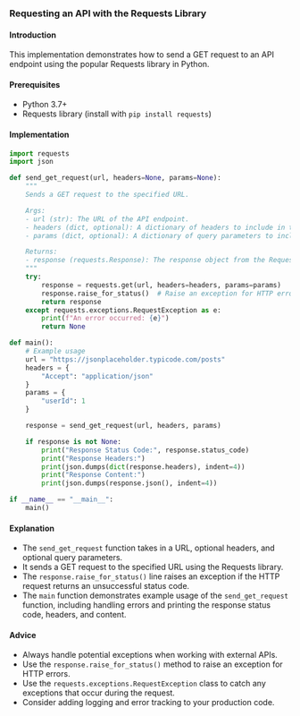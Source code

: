 ### Requesting an API with the Requests Library
#### Introduction
This implementation demonstrates how to send a GET request to an API endpoint using the popular Requests library in Python.

#### Prerequisites
* Python 3.7+
* Requests library (install with `pip install requests`)

#### Implementation

```python
import requests
import json

def send_get_request(url, headers=None, params=None):
    """
    Sends a GET request to the specified URL.

    Args:
    - url (str): The URL of the API endpoint.
    - headers (dict, optional): A dictionary of headers to include in the request. Defaults to None.
    - params (dict, optional): A dictionary of query parameters to include in the request. Defaults to None.

    Returns:
    - response (requests.Response): The response object from the Requests library.
    """
    try:
        response = requests.get(url, headers=headers, params=params)
        response.raise_for_status()  # Raise an exception for HTTP errors
        return response
    except requests.exceptions.RequestException as e:
        print(f"An error occurred: {e}")
        return None

def main():
    # Example usage
    url = "https://jsonplaceholder.typicode.com/posts"
    headers = {
        "Accept": "application/json"
    }
    params = {
        "userId": 1
    }

    response = send_get_request(url, headers, params)

    if response is not None:
        print("Response Status Code:", response.status_code)
        print("Response Headers:")
        print(json.dumps(dict(response.headers), indent=4))
        print("Response Content:")
        print(json.dumps(response.json(), indent=4))

if __name__ == "__main__":
    main()
```

#### Explanation
* The `send_get_request` function takes in a URL, optional headers, and optional query parameters.
* It sends a GET request to the specified URL using the Requests library.
* The `response.raise_for_status()` line raises an exception if the HTTP request returns an unsuccessful status code.
* The `main` function demonstrates example usage of the `send_get_request` function, including handling errors and printing the response status code, headers, and content.

#### Advice
* Always handle potential exceptions when working with external APIs.
* Use the `response.raise_for_status()` method to raise an exception for HTTP errors.
* Use the `requests.exceptions.RequestException` class to catch any exceptions that occur during the request.
* Consider adding logging and error tracking to your production code.